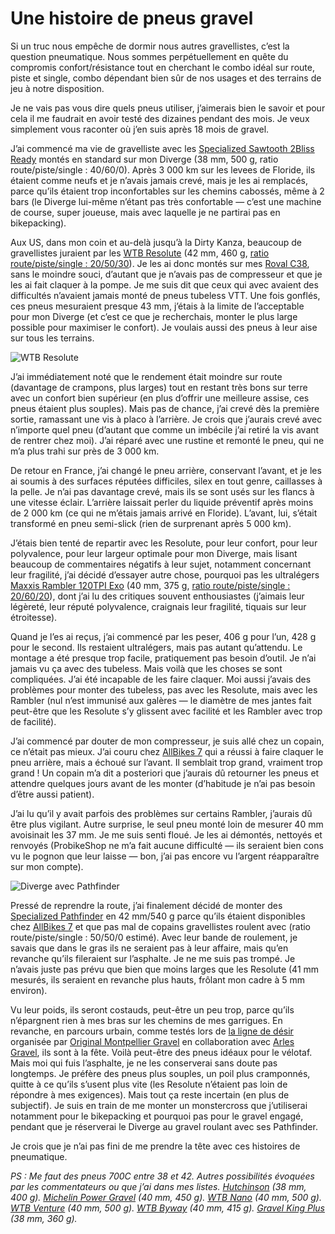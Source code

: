 # Une histoire de pneus gravel

Si un truc nous empêche de dormir nous autres gravellistes, c’est la question pneumatique. Nous sommes perpétuellement en quête du compromis confort/résistance tout en cherchant le combo idéal sur route, piste et single, combo dépendant bien sûr de nos usages et des terrains de jeu à notre disposition.<span id="more-53315"></span>

Je ne vais pas vous dire quels pneus utiliser, j’aimerais bien le savoir et pour cela il me faudrait en avoir testé des dizaines pendant des mois. Je veux simplement vous raconter où j’en suis après 18 mois de gravel.

J’ai commencé ma vie de gravelliste avec les [Specialized Sawtooth 2Bliss Ready](https://www.specialized.com/fr/fr/sawtooth-2bliss-ready/p/155300?color=228364-155300) montés en standard sur mon Diverge (38 mm, 500 g, ratio route/piste/single : 40/60/0). Après 3 000 km sur les levees de Floride, ils étaient comme neufs et je n’avais jamais crevé, mais je les ai remplacés, parce qu’ils étaient trop inconfortables sur les chemins cabossés, même à 2 bars (le Diverge lui-même n’étant pas très confortable — c’est une machine de course, super joueuse, mais avec laquelle je ne partirai pas en bikepacking).

Aux US, dans mon coin et au-delà jusqu’à la Dirty Kanza, beaucoup de gravellistes juraient par les [WTB Resolute](https://www.wtb.com/products/resolute) (42 mm, 460 g, [ratio route/piste/single : 20/50/30](https://www.bikeradar.com/advice/buyers-guides/best-gravel-tyres/)). Je les ai donc montés sur mes [Roval C38](https://www.specialized.com/NI/en/roval-c-38-disc-wheelset/p/159158?color=239326-159158), sans le moindre souci, d’autant que je n’avais pas de compresseur et que je les ai fait claquer à la pompe. Je me suis dit que ceux qui avec avaient des difficultés n’avaient jamais monté de pneus tubeless VTT. Une fois gonflés, ces pneus mesuraient presque 43 mm, j’étais à la limite de l’acceptable pour mon Diverge (et c’est ce que je recherchais, monter le plus large possible pour maximiser le confort). Je voulais aussi des pneus à leur aise sur tous les terrains.

![WTB Resolute](https://tcrouzet.com/images_tc/2020/01/IMG_8485.jpeg)

J’ai immédiatement noté que le rendement était moindre sur route (davantage de crampons, plus larges) tout en restant très bons sur terre avec un confort bien supérieur (en plus d’offrir une meilleure assise, ces pneus étaient plus souples). Mais pas de chance, j’ai crevé dès la première sortie, ramassant une vis à placo à l’arrière. Je crois que j’aurais crevé avec n’importe quel pneu (d’autant que comme un imbécile j’ai retiré la vis avant de rentrer chez moi). J’ai réparé avec une rustine et remonté le pneu, qui ne m’a plus trahi sur près de 3 000 km.

De retour en France, j’ai changé le pneu arrière, conservant l’avant, et je les ai soumis à des surfaces réputées difficiles, silex en tout genre, caillasses à la pelle. Je n’ai pas davantage crevé, mais ils se sont usés sur les flancs à une vitesse éclair. L’arrière laissait perler du liquide préventif après moins de 2 000 km (ce qui ne m’étais jamais arrivé en Floride). L’avant, lui, s’était transformé en pneu semi-slick (rien de surprenant après 5 000 km).

J’étais bien tenté de repartir avec les Resolute, pour leur confort, pour leur polyvalence, pour leur largeur optimale pour mon Diverge, mais lisant beaucoup de commentaires négatifs à leur sujet, notamment concernant leur fragilité, j’ai décidé d’essayer autre chose, pourquoi pas les ultralégers [Maxxis Rambler 120TPI Exo](https://www.maxxis.com/catalog/tire-512-139-rambler#) (40 mm, 375 g, [ratio route/piste/single : 20/60/20](https://www.bikeradar.com/advice/buyers-guides/best-gravel-tyres/)), dont j’ai lu des critiques souvent enthousiastes (j’aimais leur légèreté, leur réputé polyvalence, craignais leur fragilité, tiquais sur leur étroitesse).

Quand je l’es ai reçus, j’ai commencé par les peser, 406 g pour l’un, 428 g pour le second. Ils restaient ultralégers, mais pas autant qu’attendu. Le montage a été presque trop facile, pratiquement pas besoin d’outil. Je n’ai jamais vu ça avec des tubeless. Mais voilà que les choses se sont compliquées. J’ai été incapable de les faire claquer. Moi aussi j’avais des problèmes pour monter des tubeless, pas avec les Resolute, mais avec les Rambler (nul n’est immunisé aux galères — le diamètre de mes jantes fait peut-être que les Resolute s’y glissent avec facilité et les Rambler avec trop de facilité).

J’ai commencé par douter de mon compresseur, je suis allé chez un copain, ce n’était pas mieux. J’ai couru chez [AllBikes 7](https://www.allbikes7.com/) qui a réussi à faire claquer le pneu arrière, mais a échoué sur l’avant. Il semblait trop grand, vraiment trop grand ! Un copain m’a dit a posteriori que j’aurais dû retourner les pneus et attendre quelques jours avant de les monter (d’habitude je n’ai pas besoin d’être aussi patient).

J’ai lu qu’il y avait parfois des problèmes sur certains Rambler, j’aurais dû être plus vigilant. Autre surprise, le seul pneu monté loin de mesurer 40 mm avoisinait les 37 mm. Je me suis senti floué. Je les ai démontés, nettoyés et renvoyés (ProbikeShop ne m’a fait aucune difficulté — ils seraient bien cons vu le pognon que leur laisse — bon, j’ai pas encore vu l’argent réapparaître sur mon compte).

![Diverge avec Pathfinder](https://tcrouzet.com/images_tc/2020/01/P1100828.jpeg)

Pressé de reprendre la route, j’ai finalement décidé de monter des [Specialized Pathfinder](https://www.specialized.com/fr/fr/pathfinder-pro-2bliss-ready/p/157870?color=237517-157870) en 42 mm/540 g parce qu’ils étaient disponibles chez [AllBikes 7](https://www.allbikes7.com/) et que pas mal de copains gravellistes roulent avec (ratio route/piste/single : 50/50/0 estimé). Avec leur bande de roulement, je savais que dans le gras ils ne seraient pas à leur affaire, mais qu’en revanche qu’ils fileraient sur l’asphalte. Je ne me suis pas trompé. Je n’avais juste pas prévu que bien que moins larges que les Resolute (41 mm mesurés, ils seraient en revanche plus hauts, frôlant mon cadre à 5 mm environ).

Vu leur poids, ils seront costauds, peut-être un peu trop, parce qu’ils n’épargnent rien à mes bras sur les chemins de mes garrigues. En revanche, en parcours urbain, comme testés lors de [la ligne de désir](https://www.strava.com/activities/3024884126) organisée par [Original Montpellier Gravel](https://www.strava.com/clubs/OriginalMontpellierGravel) en collaboration avec [Arles Gravel](https://arlesgravel.wordpress.com/), ils sont à la fête. Voilà peut-être des pneus idéaux pour le vélotaf. Mais moi qui fuis l’asphalte, je ne les conserverai sans doute pas longtemps. Je préfère des pneus plus souples, un poil plus cramponnés, quitte à ce qu’ils s’usent plus vite (les Resolute n’étaient pas loin de répondre à mes exigences). Mais tout ça reste incertain (en plus de subjectif). Je suis en train de me monter un monstercross que j’utiliserai notamment pour le bikepacking et pourquoi pas pour le gravel engagé, pendant que je réserverai le Diverge au gravel roulant avec ses Pathfinder.

Je crois que je n’ai pas fini de me prendre la tête avec ces histoires de pneumatique.

*PS : Me faut des pneus 700C entre 38 et 42. Autres possibilités évoquées par les commentateurs ou que j’ai dans mes listes. [Hutchinson](https://www.hutchinsontires.com/fr/cyclo-cross/pneu/overide-velo-standard) (38 mm, 400 g). [Michelin Power Gravel](https://bike.michelin.com/fr/produits/michelin-power-gravel) (40 mm, 450 g). [WTB Nano](https://www.wtb.com/products/nano-40c) (40 mm, 500 g). [WTB Venture](https://www.wtb.com/collections/gravel-cx/products/venture?variant=28317942612045) (40 mm, 500 g). [WTB Byway](https://www.wtb.com/products/byway?variant=29227964006477) (40 mm, 415 g). [Gravel King Plus](https://www.panaracer.com/lineup/gravel.html) (38 mm, 360 g).*